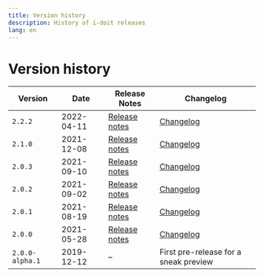 ```yaml
---
title: Version history
description: History of i-doit releases
lang: en
---
```


# Version history

| Version           | Date          | Release Notes                             | Changelog                                 |
| ----------------- | ------------- | ----------------------------------------- | ----------------------------------------- |
| `2.2.2`           | 2022-04-11    | [Release notes](release-notes/v2.2.2.md)  | [Changelog](changelog.md#222-2022-04-11)  |
| `2.1.0`           | 2021-12-08    | [Release notes](release-notes/v2.1.0.md)  | [Changelog](changelog.md#210-2021-12-08)  |
| `2.0.3`           | 2021-09-10    | [Release notes](release-notes/v2.0.3.md)  | [Changelog](changelog.md#203-2021-09-10)  |
| `2.0.2`           | 2021-09-02    | [Release notes](release-notes/v2.0.2.md)  | [Changelog](changelog.md#202-2021-09-02)  |
| `2.0.1`           | 2021-08-19    | [Release notes](release-notes/v2.0.1.md)  | [Changelog](changelog.md#201-2021-08-19)  |
| `2.0.0`           | 2021-05-28    | [Release notes](release-notes/v2.0.0.md)  | [Changelog](changelog.md#200-2021-05-28)  |
| `2.0.0-alpha.1`   | 2019-12-12    | –                                         | First pre-release for a sneak preview     |
